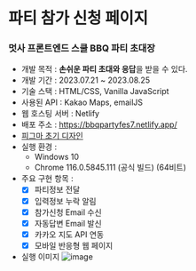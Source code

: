 # 파티 참가 신청 페이지
### 멋사 프론트엔드 스쿨 BBQ 파티 초대장
- 개발 목적 : **손쉬운 파티 초대와 응답**을 받을 수 있다.
- 개발 기간 : 2023.07.21 ~ 2023.08.25
- 기술 스택 : HTML/CSS, Vanilla JavaScript
- 사용된 API : Kakao Maps, emailJS
- 웹 호스팅 서버 : Netlify
- 배포 주소 : https://bbqpartyfes7.netlify.app/
- [피그마 초기 디자인](https://www.figma.com/file/E7FsTVW6cmM6mbbTw3FBWA/BBQ-%EC%B0%B8%EA%B0%80%EC%8B%A0%EC%B2%AD-%ED%8E%98%EC%9D%B4%EC%A7%80?type=design&node-id=0-1&mode=design&t=BxStFcu4fSiYnPLo-0)
- 실행 환경 :
  - Windows 10
  - Chrome 116.0.5845.111 (공식 빌드) (64비트)
- 주요 구현 항목 :
  - [x] 파티정보 전달
  - [x] 입력정보 누락 알림
  - [x] 참가신청 Email 수신
  - [x] 자동답변 Email 발신
  - [x] 카카오 지도 API 연동
  - [x] 모바일 반응형 웹 페이지
- 실행 이미지
![image](https://github.com/redcontroller/invitation/assets/11751089/b1216a93-4f04-4819-894a-cd82fe2b9cde)


